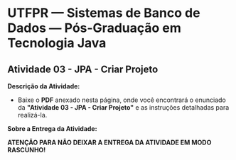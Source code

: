 # UTFPR — Sistemas de Banco de Dados — Pós-Graduação em Tecnologia Java

## Atividade 03 - JPA - Criar Projeto

**Descrição da Atividade:**
- Baixe o **PDF** anexado nesta página, onde você encontrará o enunciado da **"Atividade 03 - JPA - Criar Projeto"** e as instruções detalhadas para realizá-la.

**Sobre a Entrega da Atividade:**

**ATENÇÃO PARA NÃO DEIXAR A ENTREGA DA ATIVIDADE EM MODO RASCUNHO!**
